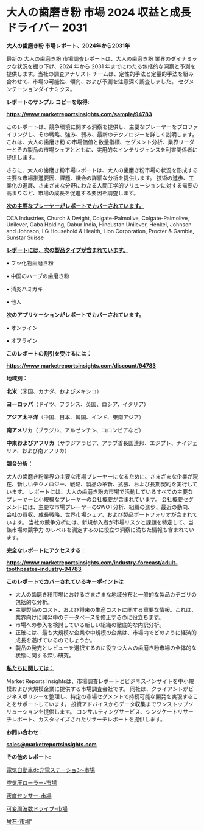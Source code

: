 # 大人の歯磨き粉 市場 2024 収益と成長ドライバー 2031

<strong>大人の歯磨き粉 市場レポート、2024年から2031年</strong>

最新の 大人の歯磨き粉 市場調査レポートは、大人の歯磨き粉 業界のダイナミックな状況を掘り下げ、2024 年から 2031 年までにわたる包括的な洞察と予測を提供します。当社の調査アナリスト チームは、定性的手法と定量的手法を組み合わせて、市場の可能性、傾向、および予測を注意深く調査しました。 セグメンテーションダイナミクス。



<strong>レポートのサンプル コピーを取得:</strong> <a href=https://www.marketreportsinsights.com/sample/94783>

<strong><u>https://www.marketreportsinsights.com/sample/94783</u></strong></a>

このレポートは、競争環境に関する洞察を提供し、主要なプレーヤーをプロファイリングし、その戦略、強み、弱み、最新のテクノロジーを詳しく説明します。 これは、大人の歯磨き粉 の市場価値と数量指標、セグメント分析、業界リーダーとその製品の市場シェアとともに、実用的なインテリジェンスを利害関係者に提供します。

さらに、大人の歯磨き粉市場レポートは、大人の歯磨き粉市場の状況を形成する主要な市場推進要因、課題、機会の詳細な分析を提供します。 技術の進歩、工業化の進展、さまざまな分野にわたる人間工学的ソリューションに対する需要の高まりなど、市場の成長を促進する要因を調査します。



<strong><u>次の主要なプレーヤーがレポートでカバーされています。</u></strong>

CCA Industries, Church & Dwight, Colgate-Palmolive, Colgate-Palmolive, Unilever, Gaba Holding, Dabur India, Hindustan Unilever, Henkel, Johnson and Johnson, LG Household & Health, Lion Corporation, Procter & Gamble, Sunstar Suisse



<strong><u><b>レポートには、次の製品タイプが含まれています。</b></u></strong>

• フッ化物歯磨き粉

• 中国のハーブの歯磨き粉

• 消炎ハミガキ

• 他人



<strong><b>次のアプリケーションがレポートでカバーされています。</b></strong>

• オンライン

• オフライン



<strong><b>このレポートの割引を受けるには：</b></strong><a href=https://www.marketreportsinsights.com/discount/94783>

<strong><u>https://www.marketreportsinsights.com/discount/94783</u></strong></a>



<strong>地域別：</strong>



<strong>北米</strong>（米国、カナダ、およびメキシコ）



<strong>ヨーロッパ</strong>（ドイツ、フランス、英国、ロシア、イタリア）



<strong>アジア太平洋</strong>（中国、日本、韓国、インド、東南アジア）



<strong>南アメリカ</strong>（ブラジル、アルゼンチン、コロンビアなど）



<strong>中東およびアフリカ</strong>（サウジアラビア、アラブ首長国連邦、エジプト、ナイジェリア、および南アフリカ）



<strong>競合分析：</strong>

大人の歯磨き粉業界の主要な市場プレーヤーになるために、さまざまな企業が現在、新しいテクノロジー、戦略、製品の革新、拡張、および長期契約を実行しています。 レポートには、大人の歯磨き粉の市場で活動しているすべての主要なプレーヤーと小規模なプレーヤーの会社概要が含まれています。 会社概要セグメントには、主要な市場プレーヤーのSWOT分析、組織の進歩、最近の動向、会社の買収、成長戦略、世界市場シェア、および製品ポートフォリオが含まれています。 当社の競争分析には、新規参入者が市場リスクと課題を特定して、当該市場の競争力 のレベルを測定するのに役立つ洞察に満ちた情報も含まれています。



<strong>完全なレポートにアクセスする</strong>：

<a href=https://www.marketreportsinsights.com/industry-forecast/adult-toothpastes-industry-94783>

<strong><u>https://www.marketreportsinsights.com/industry-forecast/adult-toothpastes-industry-94783</u></strong></a>



<strong><u><b>このレポートでカバーされているキーポイントは</b></u></strong>
<ul>
  <li>大人の歯磨き粉市場におけるさまざまな地域分布と一般的な製品カテゴリの包括的な分析。</li>
  <li>主要製品のコスト、および将来の生産コストに関する重要な情報。これは、業界向けに開発中のデータベースを修正するのに役立ちます。</li>
  <li>市場への参入を検討している新しい組織の徹底的な内訳分析。</li>
  <li>正確には、最も大規模な企業や中規模の企業は、市場内でどのように経済的成長を遂げているのでしょうか。</li>
  <li>製品の発売とレビューを選択するのに役立つ大人の歯磨き粉市場の全体的な状態に関する深い研究。</li>
</ul>


<strong><u><b>私たちに関しては：</b></u></strong>

Market Reports Insightsは、市場調査レポートとビジネスインサイトを中小規模および大規模企業に提供する市場調査会社です。 同社は、クライアントがビジネスポリシーを整理し、特定の市場セグメントで持続可能な開発を実現することをサポートしています。 投資アドバイスからデータ収集までワンストップソリューションを提供します。 コンサルティングサービス、シンジケートリサーチレポート、カスタマイズされたリサーチレポートを提供します。



<strong><b>お問い合わせ</b></strong>：

<a href=mailto:sales@marketreportsinsights.com>

<strong><u>sales@marketreportsinsights.com</u></strong></a>



<strong>その他のレポート:</strong>

<a href=https://www.linkedin.com/pulse/電気自動車dc充電ステーション-市場-2023-総合分析と事業成長戦略-rjigf/>電気自動車dc充電ステーション-市場</a>

<a href=https://www.linkedin.com/pulse/空気圧ローラー-市場-2030-年までの需要に焦点を当てた-2023-w0duf/>空気圧ローラー-市場</a>

<a href=https://www.linkedin.com/pulse/密度センサー-市場-2023-最新の-cagr-および成長分析-2030-4noyf/>密度センサー-市場</a>

<a href=https://www.linkedin.com/pulse/可変周波数ドライブ-市場-2023-新興市場-将来の動向と市場需要-2030-wlb2f/>可変周波数ドライブ-市場</a>

<a href=https://www.linkedin.com/pulse/蛍石-市場-2023-収益と成長ドライバー-2030-pr-news-hub-3smyc/>蛍石-市場</a>"
